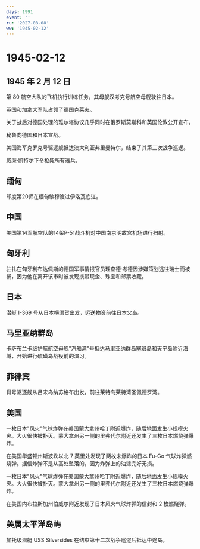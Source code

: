 ```yaml
---
days: 1991
event: ''
ru: '2027-08-08'
ww: '1945-02-12'
---
```


# 1945-02-12

## 1945 年 2 月 12 日

第 80 航空大队的飞机执行训练任务，其母舰汉考克号航空母舰驶往日本。

英国和加拿大军队占领了德国克莱夫。

关于战后对德国处理的雅尔塔协议几乎同时在俄罗斯莫斯科和英国伦敦公开宣布。

秘鲁向德国和日本宣战。

美国海军克罗克号驱逐舰抵达澳大利亚弗里曼特尔，结束了其第三次战争巡逻。

威廉·凯特尔下令枪毙所有逃兵。

## 缅甸

印度第20师在缅甸敏穆渡过伊洛瓦底江。

## 中国

美国第14军航空队的14架P-51战斗机对中国南京明故宫机场进行扫射。

## 匈牙利

驻扎在匈牙利布达佩斯的德国军事情报官员理查德·考德因涉嫌策划逃往瑞士而被捕，因为他在离开该市时被发现携带现金、珠宝和邮票收藏。

## 日本

潜艇 I-369 号从日本横须贺出发，运送物资前往日本父岛。

## 马里亚纳群岛

卡萨布兰卡级护航航空母舰"汽船湾"号抵达马里亚纳群岛塞班岛和天宁岛附近海域，开始进行硫磺岛战役前的演习。

## 菲律宾

肖号驱逐舰从吕宋岛纳苏格布出发，前往莱特岛莱特湾圣佩德罗湾。

## 美国

一枚日本"风火"气球炸弹在美国蒙大拿州哈丁附近爆炸，随后地面发生小规模火灾。大火很快被扑灭。蒙大拿州另一侧的里弗代尔附近还发生了三枚日本燃烧弹爆炸。

在美国华盛顿州斯波坎以北 7 英里处发现了两枚未爆炸的日本 Fu-Go
气球炸弹燃烧弹。据信炸弹不是从高处坠落的，因为炸弹上的油漆完好无损。

一枚日本"风火"气球炸弹在美国蒙大拿州哈丁附近爆炸，随后地面发生小规模火灾。大火很快被扑灭。蒙大拿州另一侧的里弗代尔附近还发生了三枚日本燃烧弹爆炸。

在美国内布拉斯加州伯威尔附近发现了日本风火气球炸弹的信封和 2 枚燃烧弹。

## 美属太平洋岛屿

加托级潜艇 USS Silversides 在结束第十二次战争巡逻后抵达中途岛。
